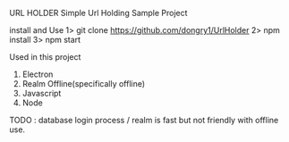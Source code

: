 URL HOLDER
Simple Url Holding Sample Project

install and Use
1> git clone https://github.com/dongry1/UrlHolder
2> npm install
3> npm start


Used in this project
1) Electron
2) Realm Offline(specifically offline)
3) Javascript
4) Node

TODO : database login process / realm is fast but not friendly with offline use.